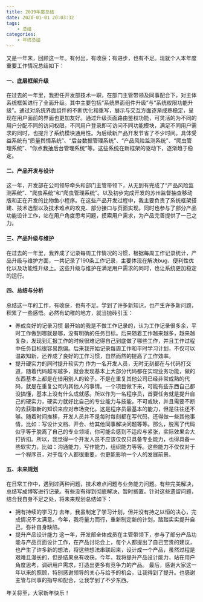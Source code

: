 ```yaml
---
title: 2019年度总结
date: 2020-01-01 20:03:32
tags:
    - 总结
categories:
    - 年终总结
---
```


又是一年末，回顾这一年。有付出，有收获；有进步，也有不足。现就个人本年度重要工作情况总结如下：

#### 一、底层框架升级
在过去的一年里，我担任开发部技术一职，在部门主管带领及同事配合下，对主体系统框架进行了全面升级。其中主要包括“系统界面组件升级”与“系统权限功能升级”。通过对系统界面组件的不断优化和重写，展示与交互方面逐渐成熟稳定，呈现在用户面前的界面也更加友好。通过升级页面路由鉴权功能，可灵活的为不同的用户分配不同的访问权限，不同用户登录即可访问不同功能模块，满足不同用户需求的同时，也提升了系统模块通用性。为后续新产品开发节省了不少时间。具体受益系统有“质量舆情系统”、“后台数据管理系统”、“产品风险监测系统”、“爬虫管理系统”、“你点我抽后台管理系统”等。这些系统在新框架的驱动下，逐渐趋于稳定。

#### 二、产品开发与设计
这一年，开发部在公司领导牵头和部门主管带领下，从无到有完成了“产品风险监测系统”、“爬虫系统”和“爬虫管理系统”。以及初步完成开发的苏州监督抽查移动版和正在开发的比物鱼小程序。在这些产品开发过程中，我主要负责了系统框架搭建、技术选型以及技术难点的攻克、部分接口与页面实现。同时也参与了部分产品功能设计工作，站在用户角度思考问题，摸索用户需求，为产品完善提供了一己之力。

#### 三、产品升级与维护
在过去的一年里，我养成了记录每周工作情况的习惯，根据每周工作记录统计，产品升级与维护方面，一共记录了190条工作记录，主要体现在解决bug、便利性优化以及功能性升级上。这些升级与维护在满足用户需求的同时，也让系统更加稳定的运行。

#### 四、总结与分析
总结这一年的工作，有收获，也有不足。学到了许多新知识，也产生许多新问题，积累了一些感悟。必然有幼稚的地方，就当抛砖引玉：
* 养成良好的记录习惯
	最开始的我是不做工作记录的，认为工作记录很多余，平时工作做到哪就是哪，没有明确的任务目标。后来随着工作越来越多，越来越复杂，发现到汇报工作的时候很难记得自己到底做了哪些工作，并且工作过程中任务目标很容易跑偏。后来我开始记录每周工作和平时学习计划，不仅可以温故知新，还养成了良好的工作习惯，自然而然的提高了工作效率。
* 提升硬实力的同时提升软实力
	作为一名开发人员，无时无刻都在与代码打交道，随着代码越写越多，就会发现基本上大部分代码都在实现业务功能，做的东西基本上都是在借用别人的轮子。不是在重复其他公司已经非常成熟的代码，就是在重复公司内其他人的事情。一个项目做下来，可能有些东西自己都没搞懂，基本上没有什么成就感。所以作为一名程序员，首要任务就是提升自己的硬实力，硬实力就好比自己的专业能力与技能，不可或缺，并且需要不断的去获取新的知识来应对市场变化。这是程序员最基本的能力，但是往往还不够。随着时间推移，开发人员并不是每时每刻都在写代码，还得做一些其他事情，比如：写设计文档、开会、给其他同事解决问题等等。那么，脱离了代码似乎等于脱离了自己的专业领域，你可能会感到不适应与紧张，实际效果会大打折扣。所以，我觉得一个开发人员不应该仅仅只具备专业能力，也得具备一些软实力，比如：沟通能力，写作能力，组织能力等等。这些能力不仅仅对于一个程序员，对于每个人都很重要，也更能影响一个人的发展前景。

#### 五、未来规划
在日常工作中，遇到过两种问题，技术难点问题与业务能力问题。有些完美解决，总结写成博客进行记录。有些没有得到彻底解决，暂时搁置。针对这些遗留问题，结合我自身不足之处，将未来规划总结如下：
* 拥有持续的学习力
	去年，我虽制定了学习计划，但并没有持之以恒的决心，完成情况不太满意。今年，我将量力而行，重新制定新的计划，踏踏实实提升自己，弥补自身缺陷。
* 提升产品设计能力
	这一年，开发部全体成员在主管带领下，参与了部分产品功能与产品页面设计工作，在产品讨论会上，每个人都提出了自己宝贵的建议，也产生了许多新的想法，将这些想法串联起来，设计成一个产品，虽然过程是艰难且漫长的，但是结果总有收获。今年，我将提升产品设计能力，站在用户角度思考，调研用户需求，打造出更多有竞争力的产品。
最后，感谢大家这一年以来的照顾，特别感谢领导的关心与给予的机会，让我得到了提升。也感谢主管与同事的指导和配合，让我学到了不少东西。

年关将至，大家新年快乐！
